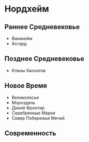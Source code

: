 # Нордхейм

## Раннее Средневековье

*   Ванахейм
*   Асгард

## Позднее Средневековье

*   Кланы Хаоситов

## Новое Время

*   Великолесье
*   Мороздаль
*   Дикий Фронтир
*   Серебрянные Марки
*   Север Побережья Мечей

## Современность
